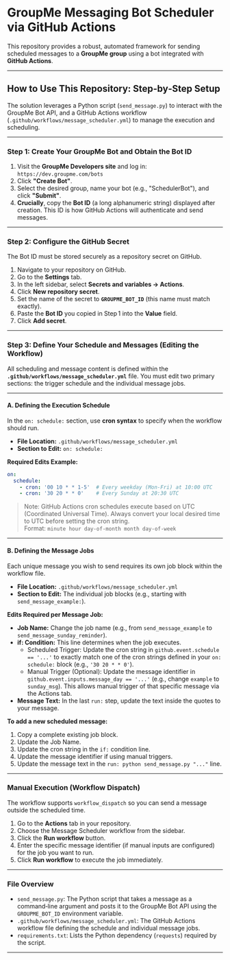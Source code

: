 
# GroupMe Messaging Bot Scheduler via GitHub Actions

This repository provides a robust, automated framework for sending scheduled messages to a **GroupMe group** using a bot integrated with **GitHub Actions**.

---

## How to Use This Repository: Step‑by‑Step Setup

The solution leverages a Python script (`send_message.py`) to interact with the GroupMe Bot API, and a GitHub Actions workflow (`.github/workflows/message_scheduler.yml`) to manage the execution and scheduling.

---

### Step 1: Create Your GroupMe Bot and Obtain the Bot ID

1. Visit the **GroupMe Developers site** and log in: `https://dev.groupme.com/bots`  
2. Click **"Create Bot"**.  
3. Select the desired group, name your bot (e.g., "SchedulerBot"), and click **"Submit"**.  
4. **Crucially**, copy the **Bot ID** (a long alphanumeric string) displayed after creation. This ID is how GitHub Actions will authenticate and send messages.

---

### Step 2: Configure the GitHub Secret

The Bot ID must be stored securely as a repository secret on GitHub.

1. Navigate to your repository on GitHub.  
2. Go to the **Settings** tab.  
3. In the left sidebar, select **Secrets and variables → Actions**.  
4. Click **New repository secret**.  
5. Set the name of the secret to **`GROUPME_BOT_ID`** (this name must match exactly).  
6. Paste the **Bot ID** you copied in Step 1 into the **Value** field.  
7. Click **Add secret**.

---

### Step 3: Define Your Schedule and Messages (Editing the Workflow)

All scheduling and message content is defined within the **`.github/workflows/message_scheduler.yml`** file. You must edit two primary sections: the trigger schedule and the individual message jobs.

---

#### A. Defining the Execution Schedule

In the `on: schedule:` section, use **cron syntax** to specify when the workflow should run.

* **File Location:** `.github/workflows/message_scheduler.yml`  
* **Section to Edit:** `on: schedule:`

**Required Edits Example:**

```yaml
on:
  schedule:
    - cron: '00 10 * * 1-5'  # Every weekday (Mon‑Fri) at 10:00 UTC
    - cron: '30 20 * * 0'    # Every Sunday at 20:30 UTC
```

> Note: GitHub Actions cron schedules execute based on UTC (Coordinated Universal Time). Always convert your local desired time to UTC before setting the cron string.  
> Format: `minute hour day‑of‑month month day‑of‑week`

---

#### B. Defining the Message Jobs

Each unique message you wish to send requires its own job block within the workflow file.

* **File Location:** `.github/workflows/message_scheduler.yml`  
* **Section to Edit:** The individual job blocks (e.g., starting with `send_message_example:`).

**Edits Required per Message Job:**

- **Job Name:** Change the job name (e.g., from `send_message_example` to `send_message_sunday_reminder`).  
- **if: Condition:** This line determines when the job executes.  
  - Scheduled Trigger: Update the cron string in `github.event.schedule == '...'` to exactly match one of the cron strings defined in your `on: schedule:` block (e.g., `'30 20 * * 0'`).  
  - Manual Trigger (Optional): Update the message identifier in `github.event.inputs.message_day == '...'` (e.g., change `example` to `sunday_msg`). This allows manual trigger of that specific message via the Actions tab.  
- **Message Text:** In the last `run:` step, update the text inside the quotes to your message.

**To add a new scheduled message:**

1. Copy a complete existing job block.  
2. Update the Job Name.  
3. Update the cron string in the `if:` condition line.  
4. Update the message identifier if using manual triggers.  
5. Update the message text in the `run: python send_message.py "..."` line.

---

### Manual Execution (Workflow Dispatch)

The workflow supports `workflow_dispatch` so you can send a message outside the scheduled time.

1. Go to the **Actions** tab in your repository.  
2. Choose the Message Scheduler workflow from the sidebar.  
3. Click the **Run workflow** button.  
4. Enter the specific message identifier (if manual inputs are configured) for the job you want to run.  
5. Click **Run workflow** to execute the job immediately.

---

### File Overview

- `send_message.py`: The Python script that takes a message as a command‑line argument and posts it to the GroupMe Bot API using the `GROUPME_BOT_ID` environment variable.  
- `.github/workflows/message_scheduler.yml`: The GitHub Actions workflow file defining the schedule and individual message jobs.  
- `requirements.txt`: Lists the Python dependency (`requests`) required by the script.

---


